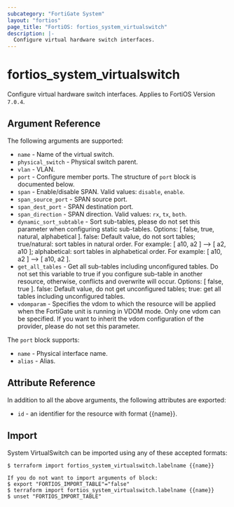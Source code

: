 ```yaml
---
subcategory: "FortiGate System"
layout: "fortios"
page_title: "FortiOS: fortios_system_virtualswitch"
description: |-
  Configure virtual hardware switch interfaces.
---
```


# fortios_system_virtualswitch
Configure virtual hardware switch interfaces. Applies to FortiOS Version `7.0.4`.

## Argument Reference

The following arguments are supported:

* `name` - Name of the virtual switch.
* `physical_switch` - Physical switch parent.
* `vlan` - VLAN.
* `port` - Configure member ports. The structure of `port` block is documented below.
* `span` - Enable/disable SPAN. Valid values: `disable`, `enable`.
* `span_source_port` - SPAN source port.
* `span_dest_port` - SPAN destination port.
* `span_direction` - SPAN direction. Valid values: `rx`, `tx`, `both`.
* `dynamic_sort_subtable` - Sort sub-tables, please do not set this parameter when configuring static sub-tables. Options: [ false, true, natural, alphabetical ]. false: Default value, do not sort tables; true/natural: sort tables in natural order. For example: [ a10, a2 ] --> [ a2, a10 ]; alphabetical: sort tables in alphabetical order. For example: [ a10, a2 ] --> [ a10, a2 ].
* `get_all_tables` - Get all sub-tables including unconfigured tables. Do not set this variable to true if you configure sub-table in another resource, otherwise, conflicts and overwrite will occur. Options: [ false, true ]. false: Default value, do not get unconfigured tables; true: get all tables including unconfigured tables. 
* `vdomparam` - Specifies the vdom to which the resource will be applied when the FortiGate unit is running in VDOM mode. Only one vdom can be specified. If you want to inherit the vdom configuration of the provider, please do not set this parameter.

The `port` block supports:

* `name` - Physical interface name.
* `alias` - Alias.


## Attribute Reference

In addition to all the above arguments, the following attributes are exported:
* `id` - an identifier for the resource with format {{name}}.

## Import

System VirtualSwitch can be imported using any of these accepted formats:
```
$ terraform import fortios_system_virtualswitch.labelname {{name}}

If you do not want to import arguments of block:
$ export "FORTIOS_IMPORT_TABLE"="false"
$ terraform import fortios_system_virtualswitch.labelname {{name}}
$ unset "FORTIOS_IMPORT_TABLE"
```
